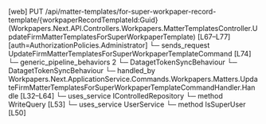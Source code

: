[web] PUT /api/matter-templates/for-super-workpaper-record-template/{workpaperRecordTemplateId:Guid}  (Workpapers.Next.API.Controllers.Workpapers.MatterTemplatesController.UpdateFirmMatterTemplatesForSuperWorkpaperTemplate)  [L67–L77] [auth=AuthorizationPolicies.Administrator]
  └─ sends_request UpdateFirmMatterTemplatesForSuperWorkpaperTemplateCommand [L74]
    └─ generic_pipeline_behaviors 2
      └─ DatagetTokenSyncBehaviour
      └─ DatagetTokenSyncBehaviour
    └─ handled_by Workpapers.Next.ApplicationService.Commands.Workpapers.Matters.UpdateFirmMatterTemplatesForSuperWorkpaperTemplateCommandHandler.Handle [L32–L64]
      └─ uses_service IControlledRepository<WorkpaperRecordTemplate>
        └─ method WriteQuery [L53]
      └─ uses_service UserService
        └─ method IsSuperUser [L50]

